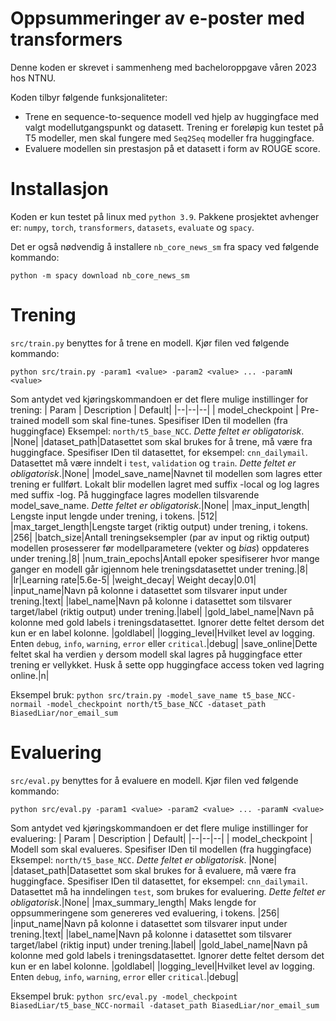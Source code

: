 # Oppsummeringer av e-poster med transformers
Denne koden er skrevet i sammenheng med bacheloroppgave våren 2023 hos NTNU.

Koden tilbyr følgende funksjonaliteter:
* Trene en sequence-to-sequence modell ved hjelp av huggingface med valgt modellutgangspunkt og datasett. Trening er foreløpig kun testet på T5 modeller, men skal fungere med `Seq2Seq` modeller fra huggingface.
* Evaluere modellen sin prestasjon på et datasett i form av ROUGE score.
# Installasjon
Koden er kun testet på linux med `python 3.9`. Pakkene prosjektet avhenger er: `numpy`, `torch`, `transformers`, `datasets`, `evaluate` og `spacy`.

Det er også nødvendig å installere `nb_core_news_sm` fra spacy ved følgende kommando: 

    python -m spacy download nb_core_news_sm

# Trening
`src/train.py` benyttes for å trene en modell. Kjør filen ved følgende kommando:

    python src/train.py -param1 <value> -param2 <value> ... -paramN <value>

Som antydet ved kjøringskommandoen er det flere mulige instillinger for trening:
| Param | Description | Default|
|--|--|--|
| model_checkpoint | Pre-trained modell som skal fine-tunes. Spesifiser IDen til modellen (fra huggingface) Eksempel: `north/t5_base_NCC`. *Dette feltet er obligatorisk*. |None|
|dataset_path|Datasettet som skal brukes for å trene, må være fra huggingface. Spesifiser IDen til datasettet, for eksempel: `cnn_dailymail`. Datasettet må være inndelt i `test`, `validation` og `train`. *Dette feltet er obligatorisk*.|None|
|model_save_name|Navnet til modellen som lagres etter trening er fullført. Lokalt blir modellen lagret med suffix -local og log lagres med suffix -log. På huggingface lagres modellen tilsvarende model_save_name. *Dette feltet er obligatorisk*.|None|
|max_input_length| Lengste input lengde under trening, i tokens. |512|
|max_target_length|Lengste target (riktig output) under trening, i tokens. |256|
|batch_size|Antall treningseksempler (par av input og riktig output) modellen prosesserer før modellparametere (vekter og _bias_) oppdateres under trening.|8|
|num_train_epochs|Antall epoker spesifiserer hvor mange ganger en modell går igjennom hele treningsdatasettet under trening.|8|
|lr|Learning rate|5.6e-5|
|weight_decay| Weight decay|0.01|
|input_name|Navn på kolonne i datasettet som tilsvarer input under trening.|text|
|label_name|Navn på kolonne i datasettet som tilsvarer target/label (riktig output) under trening.|label|
|gold_label_name|Navn på kolonne med gold labels i treningsdatasettet. Ignorer dette feltet dersom det kun er en label kolonne. |goldlabel|
|logging_level|Hvilket level av logging. Enten `debug`, `info`, `warning`, `error` eller `critical`.|debug|
|save_online|Dette feltet skal ha verdien `y` dersom modell skal lagres på huggingface etter trening er vellykket. Husk å sette opp huggingface access token ved lagring online.|n|


Eksempel bruk: `python src/train.py -model_save_name t5_base_NCC-normail -model_checkpoint north/t5_base_NCC -dataset_path BiasedLiar/nor_email_sum`

# Evaluering
`src/eval.py` benyttes for å evaluere en modell.  Kjør filen ved følgende kommando: 

    python src/eval.py -param1 <value> -param2 <value> ... -paramN <value>
Som antydet ved kjøringskommandoen er det flere mulige instillinger for evaluering:
| Param | Description | Default|
|--|--|--|
| model_checkpoint | Modell som skal evalueres. Spesifiser IDen til modellen (fra huggingface) Eksempel: `north/t5_base_NCC`. *Dette feltet er obligatorisk*. |None|
|dataset_path|Datasettet som skal brukes for å evaluere, må være fra huggingface. Spesifiser IDen til datasettet, for eksempel: `cnn_dailymail`. Datasettet må ha inndelingen `test`, som brukes for evaluering. *Dette feltet er obligatorisk*.|None|
|max_summary_length| Maks lengde for oppsummeringene som genereres ved evaluering, i tokens. |256|
|input_name|Navn på kolonne i datasettet som tilsvarer input under trening.|text|
|label_name|Navn på kolonne i datasettet som tilsvarer target/label (riktig input) under trening.|label|
|gold_label_name|Navn på kolonne med gold labels i treningsdatasettet. Ignorer dette feltet dersom det kun er en label kolonne. |goldlabel|
|logging_level|Hvilket level av logging. Enten `debug`, `info`, `warning`, `error` eller `critical`.|debug|


Eksempel bruk: `python src/eval.py -model_checkpoint BiasedLiar/t5_base_NCC-normail -dataset_path BiasedLiar/nor_email_sum`

